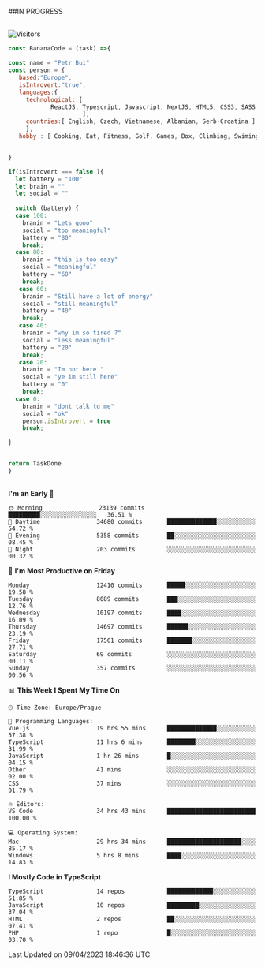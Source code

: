 ##IN PROGRESS
##
![Visitors](https://komarev.com/ghpvc/?username=petrbui&style=for-the-badge&label=Visitors+👀)
```Javascript
const BananaCode = (task) =>{

const name = "Petr Bui"
const person = {
   based:"Europe",
   isIntrovert:"true",
   languages:{
     technological: [ 
            ReactJS, Typescript, Javascript, NextJS, HTML5, CSS3, SASS, Redux, Node, Storybook, Styled-Component
                     ],
     countries:[ English, Czech, Vietnamese, Albanian, Serb-Croatina ]
     },
   hobby : [ Cooking, Eat, Fitness, Golf, Games, Box, Climbing, Swiming],


}

if(isIntrovert === false ){
  let battery = "100"
  let brain = ""
  let social = ""
  
  switch (battery) {
  case 100:
    branin = "Lets gooo"
    social = "too meaningful"
    battery = "80"
    break;
  case 80:
    branin = "this is too easy"
    social = "meaningful"
    battery = "60"
    break;
   case 60:
    branin = "Still have a lot of energy"
    social = "still meaningful"
    battery = "40"
    break;
   case 40:
    branin = "why im so tired ?"
    social = "less meaningful"
    battery = "20"
    break;
   case 20:
    branin = "Im not here "
    social = "ye im still here"
    battery = "0"
    break;
  case 0:
    branin = "dont talk to me"
    social = "ok"
    person.isIntrovert = true
    break;

}


return TaskDone
}
```



##
<!--
[![My GitHub stats](https://github-readme-stats.vercel.app/api?username=petrbui&theme=github_dark)](https://github.com/anuraghazra/github-readme-stats)

[![My wakatime stats](https://github-readme-stats.vercel.app/api/wakatime?username=petrbui&theme=github_dark)](https://github.com/anuraghazra/github-readme-stats)
-->
<!--START_SECTION:waka-->
**I'm an Early 🐤** 

```text
🌞 Morning                23139 commits       █████████░░░░░░░░░░░░░░░░   36.51 % 
🌆 Daytime                34680 commits       ██████████████░░░░░░░░░░░   54.72 % 
🌃 Evening                5358 commits        ██░░░░░░░░░░░░░░░░░░░░░░░   08.45 % 
🌙 Night                  203 commits         ░░░░░░░░░░░░░░░░░░░░░░░░░   00.32 % 
```
📅 **I'm Most Productive on Friday** 

```text
Monday                   12410 commits       █████░░░░░░░░░░░░░░░░░░░░   19.58 % 
Tuesday                  8089 commits        ███░░░░░░░░░░░░░░░░░░░░░░   12.76 % 
Wednesday                10197 commits       ████░░░░░░░░░░░░░░░░░░░░░   16.09 % 
Thursday                 14697 commits       ██████░░░░░░░░░░░░░░░░░░░   23.19 % 
Friday                   17561 commits       ███████░░░░░░░░░░░░░░░░░░   27.71 % 
Saturday                 69 commits          ░░░░░░░░░░░░░░░░░░░░░░░░░   00.11 % 
Sunday                   357 commits         ░░░░░░░░░░░░░░░░░░░░░░░░░   00.56 % 
```


📊 **This Week I Spent My Time On** 

```text
🕑︎ Time Zone: Europe/Prague

💬 Programming Languages: 
Vue.js                   19 hrs 55 mins      ██████████████░░░░░░░░░░░   57.38 % 
TypeScript               11 hrs 6 mins       ████████░░░░░░░░░░░░░░░░░   31.99 % 
JavaScript               1 hr 26 mins        █░░░░░░░░░░░░░░░░░░░░░░░░   04.15 % 
Other                    41 mins             ░░░░░░░░░░░░░░░░░░░░░░░░░   02.00 % 
CSS                      37 mins             ░░░░░░░░░░░░░░░░░░░░░░░░░   01.79 % 

🔥 Editors: 
VS Code                  34 hrs 43 mins      █████████████████████████   100.00 % 

💻 Operating System: 
Mac                      29 hrs 34 mins      █████████████████████░░░░   85.17 % 
Windows                  5 hrs 8 mins        ████░░░░░░░░░░░░░░░░░░░░░   14.83 % 
```

**I Mostly Code in TypeScript** 

```text
TypeScript               14 repos            █████████████░░░░░░░░░░░░   51.85 % 
JavaScript               10 repos            █████████░░░░░░░░░░░░░░░░   37.04 % 
HTML                     2 repos             ██░░░░░░░░░░░░░░░░░░░░░░░   07.41 % 
PHP                      1 repo              █░░░░░░░░░░░░░░░░░░░░░░░░   03.70 % 
```




 Last Updated on 09/04/2023 18:46:36 UTC
<!--END_SECTION:waka-->
